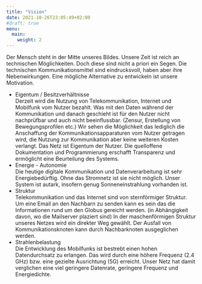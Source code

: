 ```yaml
---
title: "Vision"
date: 2021-10-26T23:05:49+02:00
#draft: true
menu:
  main:
    weight: 2
---
```

Der Mensch steht in der Mitte unseres Bildes. Unsere Zeit ist 
reich an technischen Möglichkeiten. Doch diese sind nicht a priori 
ein Segen. Die technischen Kommunikationsmittel sind eindrucksvoll, 
haben aber ihre Nebenwirkungen. 
Eine mögliche Alternative zu entwickeln ist unsere Motivation.

- Eigentum / Besitzverhältnisse<br>
  Derzeit wird die Nutzung von Telekommunikation, Internet und Mobilfunk 
  vom Nutzer bezahlt. Was mit den Daten während der Kommunikation und danach
  geschieht ist für den Nutzer nicht nachprüfbar und auch nicht beeinflussbar. 
  (Zensur, Erstellung von Bewegungsprofilen etc.)
  Wir sehen die Möglichkeit das lediglich die Anschaffung der 
  Kommunikationsapparaturen vom Nutzer getragen wird, die Nutzung zur 
  Kommunikation aber keine weiteren Kosten verlangt. Das Netz ist Eigentum 
  der Nutzer.
  Die quelloffene Dokumentation und Programmierung erschafft Transparenz und 
  ermöglicht eine Beurteilung des Systems.
- Energie - Autonomie<br>
  Die heutige digitale Kommunikation und Datenverarbeitung ist sehr Energiebedürftig. 
  Ohne das Stromnetz ist sie nicht möglich.
  Unser System ist autark, insofern genug Sonneneinstrahlung vorhanden ist.
- Struktur<br>
  Telekommunikation und das Internet sind von sternförmiger Struktur. 
  Um eine Email an   den Nachbarn zu senden kann es sein das die 
  Informationen rund um den Globus gereicht werden. 
  (in Abhängigkeit davon, wo die Mailserver plaziert sind) 
  In der maschenförmigen Struktur unseres Netzes wird ein direkter 
  Weg gewählt. 
  Der Ausfall von Kommunikationsknoten kann durch Nachbarknoten 
  ausgeglichen werden.
- Strahlenbelastung<br>
  Die Entwicklung des Mobilfunks ist bestrebt einen hohen Datendurchsatz 
  zu erlangen. 
  Das wird durch eine höhere Frequenz (2.4 GHz) bzw. eine gezielte 
  Ausrichtung (5G) erreicht.
  Unser Netz hat damit verglichen eine viel geringere Datenrate, 
  geringere Frequenz und Energiedichte.



